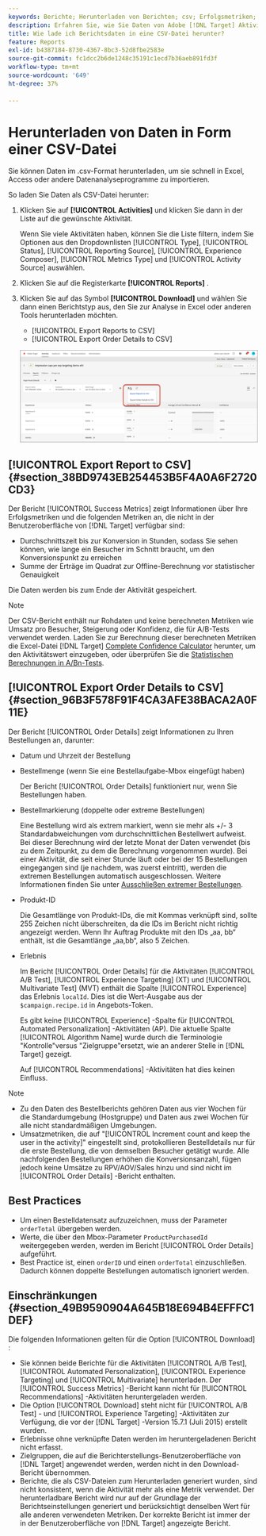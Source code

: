 ```yaml
---
keywords: Berichte; Herunterladen von Berichten; csv; Erfolgsmetriken; Bestelldetails
description: Erfahren Sie, wie Sie Daten von Adobe [!DNL Target] Aktivitäten im CVS-Format herunterladen können, um sie schnell in Excel, Access oder andere Datenanalyseprogramme zu importieren.
title: Wie lade ich Berichtsdaten in eine CSV-Datei herunter?
feature: Reports
exl-id: b4387184-8730-4367-8bc3-52d8fbe2583e
source-git-commit: fc1dcc2b6de1248c35191c1ecd7b36aeb891fd3f
workflow-type: tm+mt
source-wordcount: '649'
ht-degree: 37%

---
```


# Herunterladen von Daten in Form einer CSV-Datei

Sie können Daten im .csv-Format herunterladen, um sie schnell in Excel, Access oder andere Datenanalyseprogramme zu importieren.

So laden Sie Daten als CSV-Datei herunter:

1. Klicken Sie auf **[!UICONTROL Activities]** und klicken Sie dann in der Liste auf die gewünschte Aktivität.

   Wenn Sie viele Aktivitäten haben, können Sie die Liste filtern, indem Sie Optionen aus den Dropdownlisten [!UICONTROL Type], [!UICONTROL Status], [!UICONTROL Reporting Source], [!UICONTROL Experience Composer], [!UICONTROL Metrics Type] und [!UICONTROL Activity Source] auswählen.

1. Klicken Sie auf die Registerkarte **[!UICONTROL Reports]** .
1. Klicken Sie auf das Symbol **[!UICONTROL Download]** und wählen Sie dann einen Berichtstyp aus, den Sie zur Analyse in Excel oder anderen Tools herunterladen möchten.

   * [!UICONTROL Export Reports to CSV]
   * [!UICONTROL Export Order Details to CSV]

   ![Download-Optionen](/help/main/c-reports/assets/download-options.png)

## [!UICONTROL Export Report to CSV] {#section_38BD9743EB254453B5F4A0A6F2720CD3}

Der Bericht [!UICONTROL Success Metrics] zeigt Informationen über Ihre Erfolgsmetriken und die folgenden Metriken an, die nicht in der Benutzeroberfläche von [!DNL Target] verfügbar sind:

* Durchschnittszeit bis zur Konversion in Stunden, sodass Sie sehen können, wie lange ein Besucher im Schnitt braucht, um den Konversionspunkt zu erreichen
* Summe der Erträge im Quadrat zur Offline-Berechnung vor statistischer Genauigkeit

Die Daten werden bis zum Ende der Aktivität gespeichert.

>[!NOTE]
>
>Der CSV-Bericht enthält nur Rohdaten und keine berechneten Metriken wie Umsatz pro Besucher, Steigerung oder Konfidenz, die für A/B-Tests verwendet werden. Laden Sie zur Berechnung dieser berechneten Metriken die Excel-Datei [!DNL Target] [Complete Confidence Calculator](/help/main/assets/complete_confidence_calculator.xlsx) herunter, um den Aktivitätswert einzugeben, oder überprüfen Sie die [Statistischen Berechnungen in A/Bn-Tests](/help/main/c-reports/statistical-methodology/statistical-calculations.md).

## [!UICONTROL Export Order Details to CSV] {#section_96B3F578F91F4CA3AFE38BACA2A0F11E}

Der Bericht [!UICONTROL Order Details] zeigt Informationen zu Ihren Bestellungen an, darunter:

* Datum und Uhrzeit der Bestellung
* Bestellmenge (wenn Sie eine Bestellaufgabe-Mbox eingefügt haben)

  Der Bericht [!UICONTROL Order Details] funktioniert nur, wenn Sie Bestellungen haben.

* Bestellmarkierung (doppelte oder extreme Bestellungen)

  Eine Bestellung wird als extrem markiert, wenn sie mehr als +/- 3 Standardabweichungen vom durchschnittlichen Bestellwert aufweist. Bei dieser Berechnung wird der letzte Monat der Daten verwendet (bis zu dem Zeitpunkt, zu dem die Berechnung vorgenommen wurde). Bei einer Aktivität, die seit einer Stunde läuft oder bei der 15 Bestellungen eingegangen sind (je nachdem, was zuerst eintritt), werden die extremen Bestellungen automatisch ausgeschlossen. Weitere Informationen finden Sie unter [Ausschließen extremer Bestellungen](/help/main/c-reports/c-report-settings/excluding-extreme-orders.md#task_2AE7743FFCDD466DAEEB720BE5F33DAA).

* Produkt-ID

  Die Gesamtlänge von Produkt-IDs, die mit Kommas verknüpft sind, sollte 255 Zeichen nicht überschreiten, da die IDs im Bericht nicht richtig angezeigt werden. Wenn Ihr Auftrag Produkte mit den IDs „aa, bb“ enthält, ist die Gesamtlänge „aa,bb“, also 5 Zeichen.

* Erlebnis

  Im Bericht [!UICONTROL Order Details] für die Aktivitäten [!UICONTROL A/B Test], [!UICONTROL Experience Targeting] (XT) und [!UICONTROL Multivariate Test] (MVT) enthält die Spalte [!UICONTROL Experience] das Erlebnis `localId`. Dies ist die Wert-Ausgabe aus der `$campaign.recipe.id` in Angebots-Token.

  Es gibt keine [!UICONTROL Experience] -Spalte für [!UICONTROL Automated Personalization] -Aktivitäten (AP). Die aktuelle Spalte [!UICONTROL Algorithm Name] wurde durch die Terminologie &quot;Kontrolle&quot;versus &quot;Zielgruppe&quot;ersetzt, wie an anderer Stelle in [!DNL Target] gezeigt.

  Auf [!UICONTROL Recommendations] -Aktivitäten hat dies keinen Einfluss.

>[!NOTE]
>
>* Zu den Daten des Bestellberichts gehören Daten aus vier Wochen für die Standardumgebung (Hostgruppe) und Daten aus zwei Wochen für alle nicht standardmäßigen Umgebungen.
>* Umsatzmetriken, die auf &quot;[!UICONTROL Increment count and keep the user in the activity]&quot; eingestellt sind, protokollieren Bestelldetails nur für die erste Bestellung, die von demselben Besucher getätigt wurde. Alle nachfolgenden Bestellungen erhöhen die Konversionsanzahl, fügen jedoch keine Umsätze zu RPV/AOV/Sales hinzu und sind nicht im [!UICONTROL Order Details] -Bericht enthalten.

## Best Practices  

* Um einen Bestelldatensatz aufzuzeichnen, muss der Parameter `orderTotal` übergeben werden.
* Werte, die über den Mbox-Parameter `ProductPurchasedId` weitergegeben werden, werden im Bericht [!UICONTROL Order Details] aufgeführt.
* Best Practice ist, einen `orderID` und einen `orderTotal` einzuschließen. Dadurch können doppelte Bestellungen automatisch ignoriert werden.

## Einschränkungen  {#section_49B9590904A645B18E694B4EFFFC1DEF}

Die folgenden Informationen gelten für die Option [!UICONTROL Download] :

* Sie können beide Berichte für die Aktivitäten [!UICONTROL A/B Test], [!UICONTROL Automated Personalization], [!UICONTROL Experience Targeting] und [!UICONTROL Multivariate] herunterladen. Der [!UICONTROL Success Metrics] -Bericht kann nicht für [!UICONTROL Recommendations] -Aktivitäten heruntergeladen werden.
* Die Option [!UICONTROL Download] steht nicht für [!UICONTROL A/B Test] - und [!UICONTROL Experience Targeting] -Aktivitäten zur Verfügung, die vor der [!DNL Target] -Version 15.7.1 (Juli 2015) erstellt wurden.
* Erlebnisse ohne verknüpfte Daten werden im heruntergeladenen Bericht nicht erfasst.
* Zielgruppen, die auf die Berichterstellungs-Benutzeroberfläche von [!DNL Target] angewendet werden, werden nicht in den Download-Bericht übernommen.
* Berichte, die als CSV-Dateien zum Herunterladen generiert wurden, sind nicht konsistent, wenn die Aktivität mehr als eine Metrik verwendet. Der herunterladbare Bericht wird nur auf der Grundlage der Berichtseinstellungen generiert und berücksichtigt denselben Wert für alle anderen verwendeten Metriken. Der korrekte Bericht ist immer der in der Benutzeroberfläche von [!DNL Target] angezeigte Bericht.
